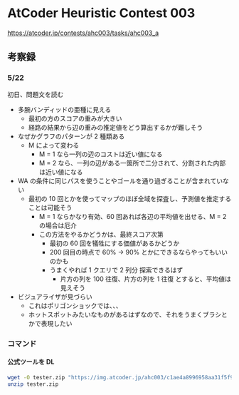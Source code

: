 # AtCoder Heuristic Contest 003

https://atcoder.jp/contests/ahc003/tasks/ahc003_a

## 考察録

### 5/22

初日、問題文を読む

- 多腕バンディッドの亜種に見える
  - 最初の方のスコアの重みが大きい
  - 経路の結果から辺の重みの推定値をどう算出するかが難しそう
- なぜかグラフのパターンが 2 種類ある
  - M によって変わる
    - M = 1 なら一列の辺のコストは近い値になる
    - M = 2 なら、一列の辺がある一箇所で二分されて、分割された内部は近い値になる
- WA の条件に同じパスを使うことやゴールを通り過ぎることが含まれていない
  - 最初の 10 回とかを使ってマップのほぼ全域を探査し、予測値を推定することは可能そう
    - M = 1 ならかなり有効、60 回あれば各辺の平均値を出せる、M = 2 の場合は厄介
    - この方法をやるかどうかは、最終スコア次第
      - 最初の 60 回を犠牲にする価値があるかどうか
      - 200 回目の時点で 60% -> 90% とかにできるならやってもいいのかも
      - うまくやれば 1 クエリで 2 列分 探索できるはず
        - 片方の列を 100 往復、片方の列を 1 往復 とすると、平均値は見えそう
- ビジュアライザが見づらい
  - これはポリゴンショックでは、、、
  - ホットスポットみたいなものがあるはずなので、それをうまくブラシとかで表現したい

### コマンド

#### 公式ツールを DL

```bash
wget -O tester.zip "https://img.atcoder.jp/ahc003/c1ae4a8996958aa31f5f9d3aa3f51033.zip"
unzip tester.zip
```
